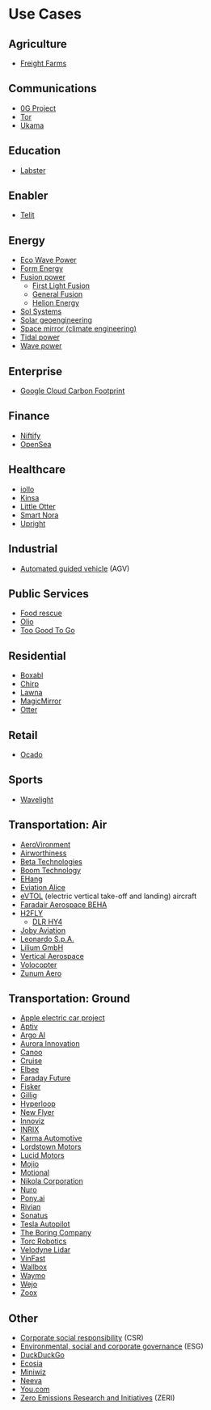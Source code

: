 # Use Cases

## Agriculture
* [Freight Farms](https://en.wikipedia.org/wiki/Freight_Farms)
## Communications
* [0G Project](http://n4wwwgzppoxfqgh4d37fjl4yanfiwhdr3rocjegzpyhlu2wesmrbknad.onion.ly/)
* [Tor](https://en.wikipedia.org/wiki/Tor_(network))
* [Ukama](https://www.ukama.com/)
## Education
* [Labster](https://www.labster.com/)
## Enabler
* [Telit](https://en.wikipedia.org/wiki/Telit)
## Energy
* [Eco Wave Power](https://www.ecowavepower.com/)
* [Form Energy](https://en.wikipedia.org/wiki/Form_Energy)
* [Fusion power](https://en.wikipedia.org/wiki/Fusion_power)
  * [First Light Fusion](https://firstlightfusion.com/)
  * [General Fusion](https://en.wikipedia.org/wiki/General_Fusion)
  * [Helion Energy](https://en.wikipedia.org/wiki/Helion_Energy)
* [Sol Systems](https://www.solsystems.com/)
* [Solar geoengineering](https://en.wikipedia.org/wiki/Solar_geoengineering)
* [Space mirror (climate engineering)](https://en.wikipedia.org/wiki/Space_mirror_(climate_engineering))
* [Tidal power](https://en.wikipedia.org/wiki/Tidal_power)
* [Wave power](https://en.wikipedia.org/wiki/Wave_power)
## Enterprise
* [Google Cloud Carbon Footprint](https://cloud.google.com/carbon-footprint)
## Finance
* [Niftify](https://www.niftify.io/)
* [OpenSea](https://en.wikipedia.org/wiki/OpenSea)
## Healthcare
* [iollo](https://www.iollo.com/)
* [Kinsa](https://en.wikipedia.org/wiki/Kinsa)
* [Little Otter](https://www.littleotterhealth.com/)
* [Smart Nora](https://smartnora.com/)
* [Upright](https://www.uprightpose.com/)
## Industrial
* [Automated guided vehicle](https://en.wikipedia.org/wiki/Automated_guided_vehicle) (AGV)
## Public Services
* [Food rescue](https://en.wikipedia.org/wiki/Food_rescue)
* [Olio](https://en.wikipedia.org/wiki/Olio_(app))
* [Too Good To Go](https://en.wikipedia.org/wiki/Too_Good_To_Go)
## Residential
* [Boxabl](https://www.boxabl.com/)
* [Chirp](https://en.wikipedia.org/wiki/Chirp_(company))
* [Lawna](https://www.lawnatech.com/)
* [MagicMirror](https://magicmirror.builders/)
* [Otter](https://withotter.com/)
## Retail
* [Ocado](https://en.wikipedia.org/wiki/Ocado)
## Sports
* [Wavelight](https://en.wikipedia.org/wiki/Wavelight)
## Transportation: Air
* [AeroVironment](https://en.wikipedia.org/wiki/AeroVironment)
* [Airworthiness](https://en.wikipedia.org/wiki/Airworthiness)
* [Beta Technologies](https://en.wikipedia.org/wiki/Beta_Technologies)
* [Boom Technology](https://en.wikipedia.org/wiki/Boom_Technology)
* [EHang](https://en.wikipedia.org/wiki/EHang)
* [Eviation Alice](https://en.wikipedia.org/wiki/Eviation_Alice)
* [eVTOL](https://en.wikipedia.org/wiki/EVTOL) (electric vertical take-off and landing) aircraft
* [Faradair Aerospace BEHA](https://en.wikipedia.org/wiki/Faradair_Aerospace_BEHA)
* [H2FLY](https://www.h2fly.de/)
  * [DLR HY4](https://en.wikipedia.org/wiki/DLR_HY4)
* [Joby Aviation](https://en.wikipedia.org/wiki/Joby_Aviation)
* [Leonardo S.p.A.](https://en.wikipedia.org/wiki/Leonardo_S.p.A.)
* [Lilium GmbH](https://en.wikipedia.org/wiki/Lilium_GmbH)
* [Vertical Aerospace](https://en.wikipedia.org/wiki/Vertical_Aerospace)
* [Volocopter](https://en.wikipedia.org/wiki/Volocopter)
* [Zunum Aero](https://en.wikipedia.org/wiki/Zunum_Aero)
## Transportation: Ground
* [Apple electric car project](https://en.wikipedia.org/wiki/Apple_electric_car_project)
* [Aptiv](https://en.wikipedia.org/wiki/Aptiv)
* [Argo AI](https://en.wikipedia.org/wiki/Argo_AI)
* [Aurora Innovation](https://en.wikipedia.org/wiki/Aurora_Innovation)
* [Canoo](https://en.wikipedia.org/wiki/Canoo)
* [Cruise](https://en.wikipedia.org/wiki/Cruise_(autonomous_vehicle))
* [Elbee](https://www.elbeemobility.com/)
* [Faraday Future](https://en.wikipedia.org/wiki/Faraday_Future)
* [Fisker](https://en.wikipedia.org/wiki/Fisker_Inc.)
* [Gillig](https://en.wikipedia.org/wiki/Gillig)
* [Hyperloop](https://en.wikipedia.org/wiki/Hyperloop)
* [New Flyer](https://en.wikipedia.org/wiki/New_Flyer)
* [Innoviz](https://innoviz.tech/)
* [INRIX](https://en.wikipedia.org/wiki/INRIX)
* [Karma Automotive](https://en.wikipedia.org/wiki/Karma_Automotive)
* [Lordstown Motors](https://en.wikipedia.org/wiki/Lordstown_Motors)
* [Lucid Motors](https://en.wikipedia.org/wiki/Lucid_Motors)
* [Mojio](https://www.moj.io/)
* [Motional](https://en.wikipedia.org/wiki/Motional)
* [Nikola Corporation](https://en.wikipedia.org/wiki/Nikola_Corporation)
* [Nuro](https://en.wikipedia.org/wiki/Nuro)
* [Pony.ai](https://en.wikipedia.org/wiki/Pony.ai)
* [Rivian](https://en.wikipedia.org/wiki/Rivian)
* [Sonatus](https://www.sonatus.com/)
* [Tesla Autopilot](https://en.wikipedia.org/wiki/Tesla_Autopilot)
* [The Boring Company](https://en.wikipedia.org/wiki/The_Boring_Company)
* [Torc Robotics](https://en.wikipedia.org/wiki/Torc_Robotics)
* [Velodyne Lidar](https://en.wikipedia.org/wiki/Velodyne_Lidar)
* [VinFast](https://en.wikipedia.org/wiki/VinFast)
* [Wallbox](https://en.wikipedia.org/wiki/Wallbox)
* [Waymo](https://en.wikipedia.org/wiki/Waymo)
* [Wejo](https://en.wikipedia.org/wiki/Wejo)
* [Zoox](https://en.wikipedia.org/wiki/Zoox_(company))
## Other
* [Corporate social responsibility](https://en.wikipedia.org/wiki/Corporate_social_responsibility) (CSR)
* [Environmental, social and corporate governance](https://en.wikipedia.org/wiki/Environmental,_social,_and_corporate_governance) (ESG)
* [DuckDuckGo](https://en.wikipedia.org/wiki/DuckDuckGo)
* [Ecosia](https://en.wikipedia.org/wiki/Ecosia)
* [Miniwiz](https://en.wikipedia.org/wiki/Miniwiz)
* [Neeva](https://neeva.com/)
* [You.com](https://you.com/)
* [Zero Emissions Research and Initiatives](https://en.wikipedia.org/wiki/Zero_Emissions_Research_and_Initiatives) (ZERI)
